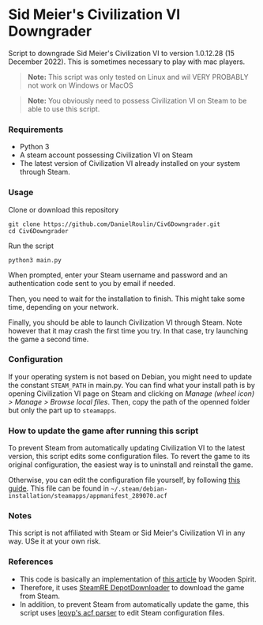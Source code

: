# Sid Meier's Civilization VI Downgrader

Script to downgrade Sid Meier's Civilization VI to version 1.0.12.28 (15 December 2022).
This is sometimes necessary to play with mac players.

> **Note:** This script was only tested on Linux and wil VERY PROBABLY not work on Windows or MacOS

> **Note:** You obviously need to possess Civilization VI on Steam to be able to use this script.

### Requirements
- Python 3
- A steam account possessing Civilization VI on Steam
- The latest version of Civilization VI already installed on your system through Steam.

### Usage
Clone or download this repository
```
git clone https://github.com/DanielRoulin/Civ6Downgrader.git
cd Civ6Downgrader
```

Run the script
```
python3 main.py
```

When prompted, enter your Steam username and password and an authentication code sent to you by email if needed.

Then, you need to wait for the installation to finish. This might take some time, depending on your network.

Finally, you should be able to launch Civilization VI through Steam. Note however that it may crash the first time you try. In that case, try launching the game a second time.

### Configuration
If your operating system is not based on Debian, you might need to update the constant `STEAM_PATH` in main.py. You can find what your install path is by opening Civilization VI page on Steam and clicking on *Manage (wheel icon) > Manage > Browse local files*. Then, copy the path of the openned folder but only the part up to `steamapps`.

### How to update the game after running this script
To prevent Steam from automatically updating Civilization VI to the latest version, this script edits some configuration files. To revert the game to its original configuration, the easiest way is to uninstall and reinstall the game.

Otherwise, you can edit the configuration file yourself, by following [this guide](https://steamcommunity.com/sharedfiles/filedetails/?id=885555151). This file can be found in `~/.steam/debian-installation/steamapps/appmanifest_289070.acf`

### Notes
This script is not affiliated with Steam or Sid Meier's Civilization VI in any way. USe it at your own risk. 

### References
- This code is basically an implementation of [this article](https://steamcommunity.com/sharedfiles/filedetails/?id=2353930763) by Wooden Spirit.
- Therefore, it uses [SteamRE DepotDownloader](https://github.com/SteamRE/DepotDownloader) to download the game from Steam. 
- In addition, to prevent Steam from automatically update the game, this script uses [leovp's acf parser](https://github.com/SteamRE/DepotDownloader) to edit Steam configuration files.